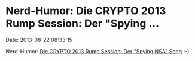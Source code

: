 Nerd-Humor: Die CRYPTO 2013 Rump Session: Der \"Spying \...
===========================================================

Date: 2013-08-22 08:33:15

Nerd-Humor: [Die CRYPTO 2013 Rump Session: Der \"Spying NSA\"
Song](http://www.youtube.com/watch?v=cVUIk6nXVcw) :-)
